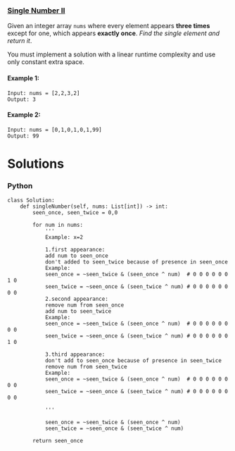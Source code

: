 ### [Single Number II](https://leetcode.com/problems/single-number-ii/) <br>

Given an integer array `nums` where every element appears **three times** except for one, which appears **exactly once**. *Find the single element and return it*.

You must implement a solution with a linear runtime complexity and use only constant extra space.



#### Example 1:

```
Input: nums = [2,2,3,2]
Output: 3

```

#### Example 2:

```
Input: nums = [0,1,0,1,0,1,99]
Output: 99

```



# Solutions

### Python
```
class Solution:
    def singleNumber(self, nums: List[int]) -> int:
        seen_once, seen_twice = 0,0
                
        for num in nums:
            '''
            Example: x=2
            
            1.first appearance: 
            add num to seen_once 
            don't added to seen_twice because of presence in seen_once
            Example:
            seen_once = ~seen_twice & (seen_once ^ num)  # 0 0 0 0 0 0 1 0
            seen_twice = ~seen_once & (seen_twice ^ num) # 0 0 0 0 0 0 0 0            
            2.second appearance: 
            remove num from seen_once 
            add num to seen_twice
            Example:
            seen_once = ~seen_twice & (seen_once ^ num)  # 0 0 0 0 0 0 0 0
            seen_twice = ~seen_once & (seen_twice ^ num) # 0 0 0 0 0 0 1 0
            
            3.third appearance: 
            don't add to seen_once because of presence in seen_twice
            remove num from seen_twice
            Example:
            seen_once = ~seen_twice & (seen_once ^ num)  # 0 0 0 0 0 0 0 0
            seen_twice = ~seen_once & (seen_twice ^ num) # 0 0 0 0 0 0 0 0
            
            '''
            
            seen_once = ~seen_twice & (seen_once ^ num)
            seen_twice = ~seen_once & (seen_twice ^ num)
        
        return seen_once
```
